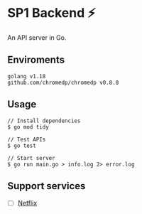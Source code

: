 # SP1 Backend ⚡️

An API server in Go.

## Enviroments

```text
golang v1.18
github.com/chromedp/chromedp v0.8.0
```

## Usage

```shell
// Install dependencies
$ go mod tidy

// Test APIs
$ go test

// Start server
$ go run main.go > info.log 2> error.log
```

## Support services

- [ ] [Netflix](https://www.netflix.com/)
